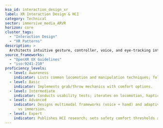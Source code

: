 ```yaml
---
ksa_id: interaction_design_xr
label: XR Interaction Design & HCI
category: Technical
sector: immersive_media_ARVR
horizon: core
cluster_tags:
  - "Interaction Design"
  - "XR Patterns"
description: >
  Architects intuitive gesture, controller, voice, and eye-tracking interactions- while minimizing motion sickness and cognitive load. Applies established patterns—dwell, drag, teleport, object-manipulation, spatial menus—and evaluates affordances using Nielsen heuristics adapted to 3-D.
source_frameworks:
  - "OpenXR UX Guidelines"
  - "iso:9241-210"
proficiency_levels:
  - level: Awareness
    indicator: Lists common locomotion and manipulation techniques; follows platform input guidelines; avoids teleport-motion mismatch.
  - level: Basic
    indicator: Implements grab/throw mechanics with comfort options.
  - level: Intermediate
    indicator: Conducts usability tests; iterates on locomotion, haptics, and affordances; tunes grabbing pivots, inertia, and snapping for precision tasks.
  - level: Advanced
    indicator: Designs multimodal frameworks (voice + hand) and adaptive interfaces; balances usability
      vs immersion.
  - level: Expert
    indicator: Publishes HCI research; sets safety comfort thresholds adopted by platforms; contributes to standards bodies.
---
```


